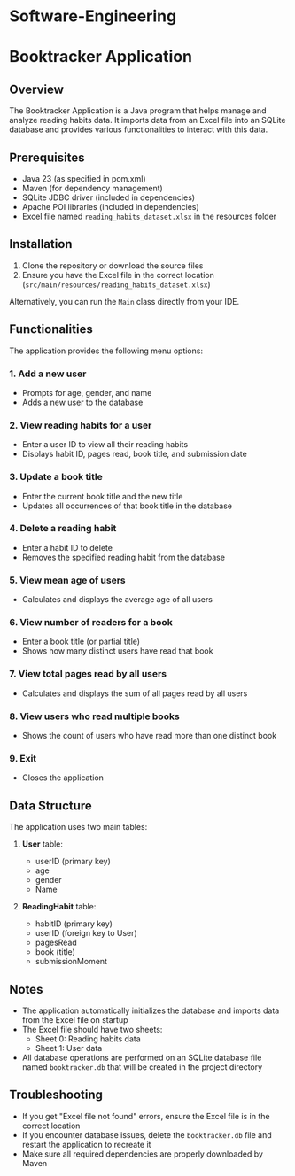 # Software-Engineering
# Booktracker Application

## Overview

The Booktracker Application is a Java program that helps manage and analyze reading habits data. It imports data from an Excel file into an SQLite database and provides various functionalities to interact with this data.

## Prerequisites

- Java 23 (as specified in pom.xml)
- Maven (for dependency management)
- SQLite JDBC driver (included in dependencies)
- Apache POI libraries (included in dependencies)
- Excel file named `reading_habits_dataset.xlsx` in the resources folder

## Installation

1. Clone the repository or download the source files
2. Ensure you have the Excel file in the correct location (`src/main/resources/reading_habits_dataset.xlsx`)


Alternatively, you can run the `Main` class directly from your IDE.

## Functionalities

The application provides the following menu options:

### 1. Add a new user
- Prompts for age, gender, and name
- Adds a new user to the database

### 2. View reading habits for a user
- Enter a user ID to view all their reading habits
- Displays habit ID, pages read, book title, and submission date

### 3. Update a book title
- Enter the current book title and the new title
- Updates all occurrences of that book title in the database

### 4. Delete a reading habit
- Enter a habit ID to delete
- Removes the specified reading habit from the database

### 5. View mean age of users
- Calculates and displays the average age of all users

### 6. View number of readers for a book
- Enter a book title (or partial title)
- Shows how many distinct users have read that book

### 7. View total pages read by all users
- Calculates and displays the sum of all pages read by all users

### 8. View users who read multiple books
- Shows the count of users who have read more than one distinct book

### 9. Exit
- Closes the application

## Data Structure

The application uses two main tables:

1. **User** table:
   - userID (primary key)
   - age
   - gender
   - Name

2. **ReadingHabit** table:
   - habitID (primary key)
   - userID (foreign key to User)
   - pagesRead
   - book (title)
   - submissionMoment

## Notes

- The application automatically initializes the database and imports data from the Excel file on startup
- The Excel file should have two sheets:
  - Sheet 0: Reading habits data
  - Sheet 1: User data
- All database operations are performed on an SQLite database file named `booktracker.db` that will be created in the project directory

## Troubleshooting

- If you get "Excel file not found" errors, ensure the Excel file is in the correct location
- If you encounter database issues, delete the `booktracker.db` file and restart the application to recreate it
- Make sure all required dependencies are properly downloaded by Maven
